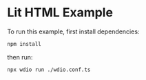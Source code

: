 # Lit HTML Example

To run this example, first install dependencies:

```sh { name=install-lit }
npm install
```

then run:

```sh { name=test }
npx wdio run ./wdio.conf.ts
```